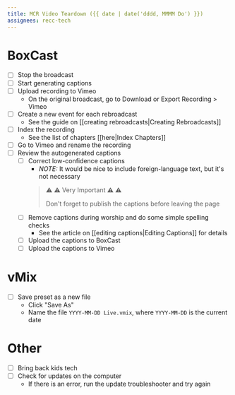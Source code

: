 ```yaml
---
title: MCR Video Teardown ({{ date | date('dddd, MMMM Do') }})
assignees: recc-tech
---
```


# BoxCast
- [ ] Stop the broadcast
- [ ] Start generating captions
- [ ] Upload recording to Vimeo
    - On the original broadcast, go to Download or Export Recording > Vimeo
- [ ] Create a new event for each rebroadcast
    - See the guide on [[creating rebroadcasts|Creating Rebroadcasts]]
- [ ] Index the recording
    - See the list of chapters [[here|Index Chapters]]
- [ ] Go to Vimeo and rename the recording
- [ ] Review the autogenerated captions
    - [ ] Correct low-confidence captions
        - _NOTE:_ It would be nice to include foreign-language text, but it's not necessary
        > :warning: :warning: Very Important :warning: :warning:
        >
        > Don't forget to publish the captions before leaving the page
    - [ ] Remove captions during worship and do some simple spelling checks
        - See the article on [[editing captions|Editing Captions]] for details
    - [ ] Upload the captions to BoxCast
    - [ ] Upload the captions to Vimeo

# vMix
- [ ] Save preset as a new file
    - Click "Save As"
    - Name the file `YYYY-MM-DD Live.vmix`, where `YYYY-MM-DD` is the current date

# Other
- [ ] Bring back kids tech
- [ ] Check for updates on the computer
    - If there is an error, run the update troubleshooter and try again
